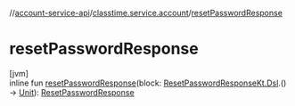 //[account-service-api](../../index.md)/[classtime.service.account](index.md)/[resetPasswordResponse](reset-password-response.md)

# resetPasswordResponse

[jvm]\
inline fun [resetPasswordResponse](reset-password-response.md)(block: [ResetPasswordResponseKt.Dsl](-reset-password-response-kt/-dsl/index.md).() -&gt; [Unit](https://kotlinlang.org/api/latest/jvm/stdlib/kotlin/-unit/index.html)): [ResetPasswordResponse](-reset-password-response/index.md)
